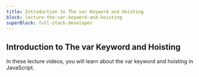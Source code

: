 ```yaml
---
title: Introduction to The var Keyword and Hoisting
block: lecture-the-var-keyword-and-hoisting
superBlock: full-stack-developer
---
```


## Introduction to The var Keyword and Hoisting

In these lecture videos, you will learn about the var keyword and hoisting in JavaScript.
